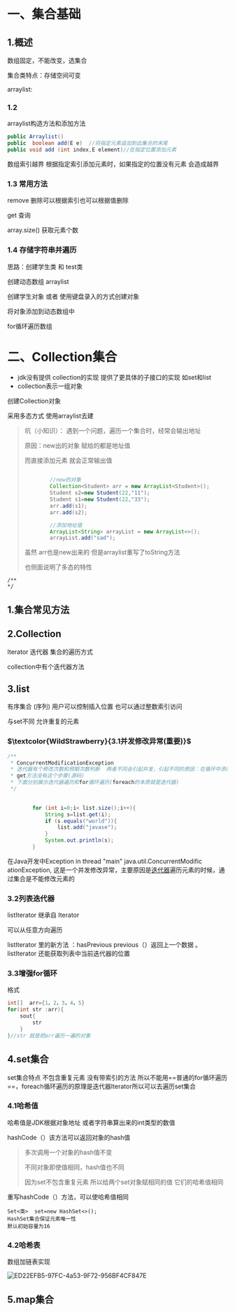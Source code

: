 # 一、集合基础

## 1.概述

数组固定，不能改变，选集合

集合类特点：存储空间可变

arraylist:

### 1.2

arraylist构造方法和添加方法

```java
public Arraylist()  
public  boolean add(E e)  //将指定元素追加到此集合的末尾
public void add (int index,E element)//在指定位置添加元素
```

数组索引越界   根据指定索引添加元素时，如果指定的位置没有元素 会造成越界

### 1.3 常用方法

remove 删除可以根据索引也可以根据值删除

get 查询

array.size()  获取元素个数

### 1.4 存储字符串并遍历

思路：创建学生类 和   test类

创建动态数组 arraylist 

创建学生对象  或者  使用键盘录入的方式创建对象

将对象添加到动态数组中

for循环遍历数组

# 二、Collection集合

- jdk没有提供 collection的实现    提供了更具体的子接口的实现   如set和list
- collection表示一组对象

创建Collection对象

采用多态方式     使用arraylist去建 

> 坑（小知识）：   遇到一个问题，遍历一个集合时，经常会输出地址
>
> 原因：new出的对象  赋给的都是地址值  
>
> 而直接添加元素  就会正常输出值
>
> ```java
> 
>         //new的对象
>         Collection<Student> arr = new ArrayList<Student>();
>         Student s2=new Student(22,"11");
>         Student s1=new Student(22,"33");
>         arr.add(s1);
>         arr.add(s2);
> 
>         //添加地址值
>         ArrayList<String> arrayList = new ArrayList<>();
>         arrayList.add("sad");
> 
> ```
>
> 虽然 arr也是new出来的  但是arraylist重写了toString方法
>
> 也侧面说明了多态的特性



```
/**
*/
```

## 1.集合常见方法

## 2.Collection

Iterator 迭代器  集合的遍历方式

collection中有个迭代器方法

## 3.list 

有序集合 (序列)      用户可以控制插入位置    也可以通过整数索引访问      

与set不同  允许重复的元素



### $\textcolor{WildStrawberry}{3.1并发修改异常(重要)}$

```java
/**
 * ConcurrentModificationException
 * 迭代器有个修改次数和预期次数判断  两者不同会引起并发，引起不同的原因：在循环中添加或者删除数据
 * get方法没有这个步骤(源码)   
 * 下面分别展示迭代器遍历和for循环遍历(foreach的本质就是迭代器)
 */
 

        for (int i=0;i< list.size();i++){
            String s=list.get(i);
            if (s.equals("world")){
                list.add("javase");
            }
            System.out.println(s);
        }

```

在Java开发中Exception in thread "main" java.util.ConcurrentModific                                                                                                                                                                ationException, 这是一个并发修改异常，主要原因是[迭代器](https://so.csdn.net/so/search?q=迭代器&spm=1001.2101.3001.7020)遍历元素的时候，通过集合是不能修改元素的

### 3.2列表迭代器

listIterator   继承自 Iterator

可以从任意方向遍历   

listIterator 里的新方法 ：hasPrevious        previous（）返回上一个数据      。      listIterator  还能获取列表中当前迭代器的位置

### 3.3增强for循环

格式

```java
int[]  arr={1，2，3，4，5}
for(int str :arr){
    sout{
        str
    }
}//str 就是把arr遍历一遍的对象
```

## 4.set集合

set集合特点   不包含重复元素  没有带索引的方法 所以不能用==普通的for循环遍历==，foreach循环遍历的原理是迭代器Iterator所以可以去遍历set集合

### 4.1哈希值

哈希值是JDK根据对象地址 或者字符串算出来的int类型的数值

hashCode（）该方法可以返回对象的hash值

> 多次调用一个对象的hash值不变
>
> 不同对象即使值相同，hash值也不同
>
> 因为set不包含重复元素  所以给两个set对象赋相同的值   它们的哈希值相同

重写hashCode（）方法，可以使哈希值相同



```
Set<类>  set=new HashSet<>();  
HashSet集合保证元素唯一性
默认初始容量为16
```



### 4.2哈希表

数组加链表实现        

![ED22EFB5-97FC-4a53-9F72-956BF4CF847E](E:\Sadnote\sad\picture\ED22EFB5-97FC-4a53-9F72-956BF4CF847E.png)



## 5.map集合

